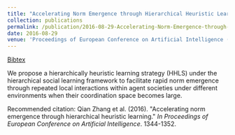 ```yaml
---
title: "Accelerating Norm Emergence through Hierarchical Heuristic Learning"
collection: publications
permalink: /publication/2016-08-29-Accelerating-Norm-Emergence-through-Hierarchical-Heuristic-Learning
date: 2016-08-29
venue: 'Proceedings of European Conference on Artificial Intelligence (ECAI)'
---
```

[Bibtex](http://SG-XM.github.io/files/ecai_hhls.bib)


We propose a hierarchically heuristic learning strategy (HHLS) under the hierarchical social learning framework to facilitate rapid norm emergence through repeated local interactions within agent societies under different environments when their coordination space becomes large.


Recommended citation: Qian Zhang et al. (2016). "Accelerating norm emergence through hierarchical heuristic learning." <i>In Proceedings of European Conference on Artificial Intelligence</i>. 1344-1352. 